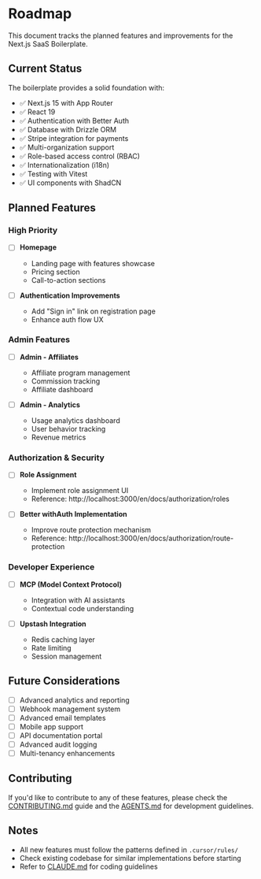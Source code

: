 # Roadmap

This document tracks the planned features and improvements for the Next.js SaaS Boilerplate.

## Current Status

The boilerplate provides a solid foundation with:

- ✅ Next.js 15 with App Router
- ✅ React 19
- ✅ Authentication with Better Auth
- ✅ Database with Drizzle ORM
- ✅ Stripe integration for payments
- ✅ Multi-organization support
- ✅ Role-based access control (RBAC)
- ✅ Internationalization (i18n)
- ✅ Testing with Vitest
- ✅ UI components with ShadCN

## Planned Features

### High Priority

- [ ] **Homepage**
  - Landing page with features showcase
  - Pricing section
  - Call-to-action sections

- [ ] **Authentication Improvements**
  - Add "Sign in" link on registration page
  - Enhance auth flow UX

### Admin Features

- [ ] **Admin - Affiliates**
  - Affiliate program management
  - Commission tracking
  - Affiliate dashboard

- [ ] **Admin - Analytics**
  - Usage analytics dashboard
  - User behavior tracking
  - Revenue metrics

### Authorization & Security

- [ ] **Role Assignment**
  - Implement role assignment UI
  - Reference: http://localhost:3000/en/docs/authorization/roles

- [ ] **Better withAuth Implementation**
  - Improve route protection mechanism
  - Reference: http://localhost:3000/en/docs/authorization/route-protection

### Developer Experience

- [ ] **MCP (Model Context Protocol)**
  - Integration with AI assistants
  - Contextual code understanding

- [ ] **Upstash Integration**
  - Redis caching layer
  - Rate limiting
  - Session management

## Future Considerations

- [ ] Advanced analytics and reporting
- [ ] Webhook management system
- [ ] Advanced email templates
- [ ] Mobile app support
- [ ] API documentation portal
- [ ] Advanced audit logging
- [ ] Multi-tenancy enhancements

## Contributing

If you'd like to contribute to any of these features, please check the [CONTRIBUTING.md](CONTRIBUTING.md) guide and the [AGENTS.md](AGENTS.md) for development guidelines.

## Notes

- All new features must follow the patterns defined in `.cursor/rules/`
- Check existing codebase for similar implementations before starting
- Refer to [CLAUDE.md](CLAUDE.md) for coding guidelines
